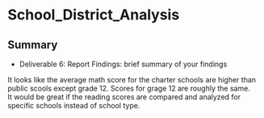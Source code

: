 # School_District_Analysis

## Summary
- Deliverable 6: Report Findings: brief summary of your findings

It looks like the average math score for the charter schools are higher than public scools except grade 12. Scores for grage 12 are roughly the same. <br>
It would be great if the reading scores are compared and analyzed for specific schools instead of school type.
